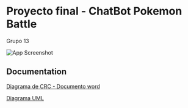 
# Proyecto final - ChatBot Pokemon Battle

Grupo 13

![App Screenshot](https://i.pinimg.com/originals/cb/65/84/cb65844f3256da34ab56b4c773e1fc4d.png)


## Documentation

[Diagrama de CRC - Documento word](https://correoucuedu-my.sharepoint.com/:w:/g/personal/constantino_lopez_correo_ucu_edu_uy/EaBbEkjXhjhKp9GzORs6cK4BdVNVZJhkPcsrcyOinupa0w?e=9lNIFy)

[Diagrama UML](https://drive.google.com/file/d/1iPrQkTyM_zT4841AmCLlGtnyW0zEUu54/view?usp=sharing)
